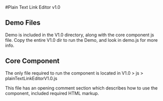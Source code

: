 #Plain Text Link Editor v1.0

## Demo Files

Demo is included in the V1.0 directory, along with the core component js file. Copy the entire V1.0 dir to run the Demo, and look in demo.js for more info.


## Core Component

The only file required to run the component is located in V1.0 > js > plainTextLinkEditorV1.0.js

This file has an opening comment section which describes how to use the component, included required HTML markup.